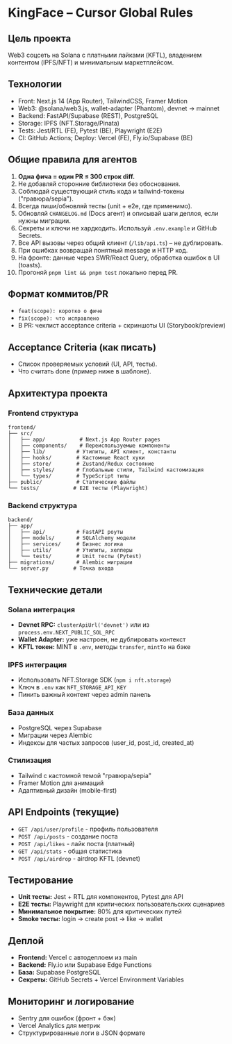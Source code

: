 # KingFace – Cursor Global Rules

## Цель проекта
Web3 соцсеть на Solana с платными лайками (KFTL), владением контентом (IPFS/NFT) и минимальным маркетплейсом.

## Технологии
- Front: Next.js 14 (App Router), TailwindCSS, Framer Motion
- Web3: @solana/web3.js, wallet-adapter (Phantom), devnet → mainnet
- Backend: FastAPI/Supabase (REST), PostgreSQL
- Storage: IPFS (NFT.Storage/Pinata)
- Tests: Jest/RTL (FE), Pytest (BE), Playwright (E2E)
- CI: GitHub Actions; Deploy: Vercel (FE), Fly.io/Supabase (BE)

## Общие правила для агентов
1. **Одна фича = один PR ≤ 300 строк diff.**
2. Не добавляй сторонние библиотеки без обоснования.
3. Соблюдай существующий стиль кода и tailwind-токены ("гравюра/sepia").
4. Всегда пиши/обновляй тесты (unit + e2e, где применимо).
5. Обновляй `CHANGELOG.md` (Docs агент) и описывай шаги деплоя, если нужны миграции.
6. Секреты и ключи не хардкодить. Используй `.env.example` и GitHub Secrets.
7. Все API вызовы через общий клиент (`/lib/api.ts`) – не дублировать.
8. При ошибках возвращай понятный message и HTTP код.
9. На фронте: данные через SWR/React Query, обработка ошибок в UI (toasts).
10. Прогоняй `pnpm lint && pnpm test` локально перед PR.

## Формат коммитов/PR
- `feat(scope): коротко о фиче`
- `fix(scope): что исправлено`
- В PR: чеклист acceptance criteria + скриншоты UI (Storybook/preview)

## Acceptance Criteria (как писать)
- Список проверяемых условий (UI, API, тесты).
- Что считать done (пример ниже в шаблоне).

## Архитектура проекта

### Frontend структура
```
frontend/
├── src/
│   ├── app/           # Next.js App Router pages
│   ├── components/    # Переиспользуемые компоненты
│   ├── lib/          # Утилиты, API клиент, константы
│   ├── hooks/        # Кастомные React хуки
│   ├── store/        # Zustand/Redux состояние
│   ├── styles/       # Глобальные стили, Tailwind кастомизация
│   └── types/        # TypeScript типы
├── public/           # Статические файлы
└── tests/           # E2E тесты (Playwright)
```

### Backend структура
```
backend/
├── app/
│   ├── api/          # FastAPI роуты
│   ├── models/       # SQLAlchemy модели
│   ├── services/     # Бизнес логика
│   ├── utils/        # Утилиты, хелперы
│   └── tests/        # Unit тесты (Pytest)
├── migrations/       # Alembic миграции
└── server.py        # Точка входа
```

## Технические детали

### Solana интеграция
- **Devnet RPC:** `clusterApiUrl('devnet')` или из `process.env.NEXT_PUBLIC_SOL_RPC`
- **Wallet Adapter:** уже настроен, не дублировать контекст
- **KFTL токен:** MINT в `.env`, методы `transfer`, `mintTo` на бэке

### IPFS интеграция
- Использовать NFT.Storage SDK (`npm i nft.storage`)
- Ключ в `.env` как `NFT_STORAGE_API_KEY`
- Пинить важный контент через admin панель

### База данных
- PostgreSQL через Supabase
- Миграции через Alembic
- Индексы для частых запросов (user_id, post_id, created_at)

### Стилизация
- Tailwind с кастомной темой "гравюра/sepia"
- Framer Motion для анимаций
- Адаптивный дизайн (mobile-first)

## API Endpoints (текущие)
- `GET /api/user/profile` - профиль пользователя
- `POST /api/posts` - создание поста
- `POST /api/likes` - лайк поста (платный)
- `GET /api/stats` - общая статистика
- `POST /api/airdrop` - airdrop KFTL (devnet)

## Тестирование
- **Unit тесты:** Jest + RTL для компонентов, Pytest для API
- **E2E тесты:** Playwright для критических пользовательских сценариев
- **Минимальное покрытие:** 80% для критических путей
- **Smoke тесты:** login → create post → like → wallet

## Деплой
- **Frontend:** Vercel с автодеплоем из main
- **Backend:** Fly.io или Supabase Edge Functions
- **База:** Supabase PostgreSQL
- **Секреты:** GitHub Secrets + Vercel Environment Variables

## Мониторинг и логирование
- Sentry для ошибок (фронт + бэк)
- Vercel Analytics для метрик
- Структурированные логи в JSON формате